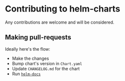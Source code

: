 # Contributing to helm-charts

Any contributions are welcome and will be considered.

## Making pull-requests

Ideally here's the flow:

- Make the changes
- Bump chart's version in `Chart.yaml`
- Update `CHANGELOG.md` for the chart
- Run [`helm-docs`](https://github.com/norwoodj/helm-docs)
